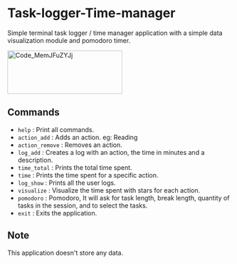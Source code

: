 # Task-logger-Time-manager
Simple terminal task logger / time manager application with a simple data visualization module and pomodoro timer.

<img width="258" height="97" alt="Code_MemJFuZYJj" src="https://github.com/user-attachments/assets/5b106965-cb3d-4c18-8b4b-cee299e9922d" />

## Commands
- `help` : Print all commands.
- `action_add` : Adds an action. eg: Reading
- `action_remove` : Removes an action.
- `log_add` : Creates a log with an action, the time in minutes and a description.
- `time_total` : Prints the total time spent.
- `time` : Prints the time spent for a specific action.
- `log_show` : Prints all the user logs.
- `visualize` : Visualize the time spent with stars for each action.
- `pomodoro` : Pomodoro, It will ask for task length, break length, quantity of tasks in the session, and to select the tasks.
- `exit` : Exits the application.

## Note
This application doesn't store any data.

